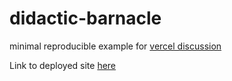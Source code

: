 # didactic-barnacle
minimal reproducible example for [vercel discussion](https://github.com/orgs/vercel/discussions/2113#discussioncomment-5649753)

Link to deployed site [here](https://mirep-karanunewton.vercel.app/)
